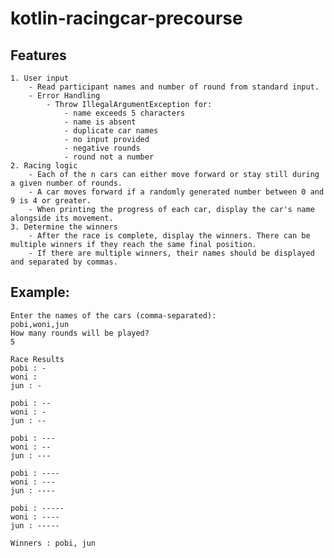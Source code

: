 # kotlin-racingcar-precourse

## Features

    1. User input
        - Read participant names and number of round from standard input.
        - Error Handling
            - Throw IllegalArgumentException for:
                - name exceeds 5 characters
                - name is absent
                - duplicate car names
                - no input provided
                - negative rounds
                - round not a number    
    2. Racing logic
        - Each of the n cars can either move forward or stay still during a given number of rounds.
        - A car moves forward if a randomly generated number between 0 and 9 is 4 or greater.
        - When printing the progress of each car, display the car's name alongside its movement.
    3. Determine the winners
        - After the race is complete, display the winners. There can be multiple winners if they reach the same final position.
        - If there are multiple winners, their names should be displayed and separated by commas.


## Example:
```
Enter the names of the cars (comma-separated):
pobi,woni,jun
How many rounds will be played?
5

Race Results
pobi : -
woni : 
jun : -

pobi : --
woni : -
jun : --

pobi : ---
woni : --
jun : ---

pobi : ----
woni : ---
jun : ----

pobi : -----
woni : ----
jun : -----

Winners : pobi, jun
```
